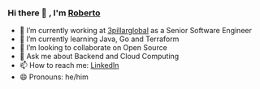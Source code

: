 ### Hi there 👋 , I'm [Roberto](https://www.linkedin.com/in/robertoga)



- 🔭 I’m currently working at [3pillarglobal](https://www.3pillarglobal.com) as a Senior Software Engineer
- 🌱 I’m currently learning Java, Go and Terraform
- 👯 I’m looking to collaborate on Open Source
- 💬 Ask me about Backend and Cloud Computing
- 📫 How to reach me: [LinkedIn](https://www.linkedin.com/in/robertoga)
- 😄 Pronouns: he/him

